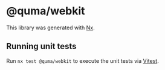 # @quma/webkit

This library was generated with [Nx](https://nx.dev).

## Running unit tests

Run `nx test @quma/webkit` to execute the unit tests via [Vitest](https://vitest.dev/).
